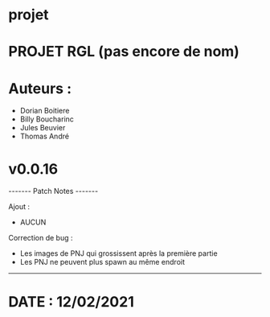 # projet

# PROJET RGL (pas encore de nom)

# Auteurs :
  - Dorian Boitiere
  - Billy Boucharinc
  - Jules Beuvier
  - Thomas André

# v0.0.16

------- Patch Notes -------

Ajout :
  - AUCUN

Correction de bug :
  - Les images de PNJ qui grossissent après la première partie
  - Les PNJ ne peuvent plus spawn au même endroit

---------------------------

# DATE : 12/02/2021
